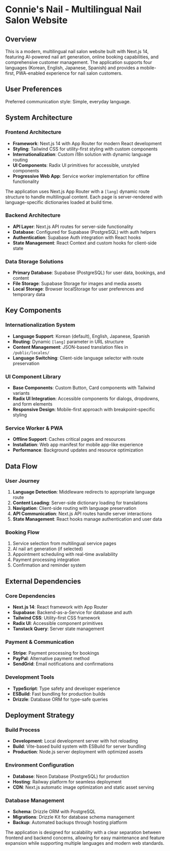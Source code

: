 # Connie's Nail - Multilingual Nail Salon Website

## Overview

This is a modern, multilingual nail salon website built with Next.js 14, featuring AI-powered nail art generation, online booking capabilities, and comprehensive customer management. The application supports four languages (Korean, English, Japanese, Spanish) and provides a mobile-first, PWA-enabled experience for nail salon customers.

## User Preferences

Preferred communication style: Simple, everyday language.

## System Architecture

### Frontend Architecture
- **Framework**: Next.js 14 with App Router for modern React development
- **Styling**: Tailwind CSS for utility-first styling with custom components
- **Internationalization**: Custom i18n solution with dynamic language routing
- **UI Components**: Radix UI primitives for accessible, unstyled components
- **Progressive Web App**: Service worker implementation for offline functionality

The application uses Next.js App Router with a `[lang]` dynamic route structure to handle multilingual content. Each page is server-rendered with language-specific dictionaries loaded at build time.

### Backend Architecture
- **API Layer**: Next.js API routes for server-side functionality
- **Database**: Configured for Supabase (PostgreSQL) with auth helpers
- **Authentication**: Supabase Auth integration with React hooks
- **State Management**: React Context and custom hooks for client-side state

### Data Storage Solutions
- **Primary Database**: Supabase (PostgreSQL) for user data, bookings, and content
- **File Storage**: Supabase Storage for images and media assets
- **Local Storage**: Browser localStorage for user preferences and temporary data

## Key Components

### Internationalization System
- **Language Support**: Korean (default), English, Japanese, Spanish
- **Routing**: Dynamic `[lang]` parameter in URL structure
- **Content Management**: JSON-based translation files in `/public/locales/`
- **Language Switching**: Client-side language selector with route preservation

### UI Component Library
- **Base Components**: Custom Button, Card components with Tailwind variants
- **Radix UI Integration**: Accessible components for dialogs, dropdowns, and form elements
- **Responsive Design**: Mobile-first approach with breakpoint-specific styling

### Service Worker & PWA
- **Offline Support**: Caches critical pages and resources
- **Installation**: Web app manifest for mobile app-like experience
- **Performance**: Background updates and resource optimization

## Data Flow

### User Journey
1. **Language Detection**: Middleware redirects to appropriate language route
2. **Content Loading**: Server-side dictionary loading for translations
3. **Navigation**: Client-side routing with language preservation
4. **API Communication**: Next.js API routes handle server interactions
5. **State Management**: React hooks manage authentication and user data

### Booking Flow
1. Service selection from multilingual service pages
2. AI nail art generation (if selected)
3. Appointment scheduling with real-time availability
4. Payment processing integration
5. Confirmation and reminder system

## External Dependencies

### Core Dependencies
- **Next.js 14**: React framework with App Router
- **Supabase**: Backend-as-a-Service for database and auth
- **Tailwind CSS**: Utility-first CSS framework
- **Radix UI**: Accessible component primitives
- **Tanstack Query**: Server state management

### Payment & Communication
- **Stripe**: Payment processing for bookings
- **PayPal**: Alternative payment method
- **SendGrid**: Email notifications and confirmations

### Development Tools
- **TypeScript**: Type safety and developer experience
- **ESBuild**: Fast bundling for production builds
- **Drizzle**: Database ORM for type-safe queries

## Deployment Strategy

### Build Process
- **Development**: Local development server with hot reloading
- **Build**: Vite-based build system with ESBuild for server bundling
- **Production**: Node.js server deployment with optimized assets

### Environment Configuration
- **Database**: Neon Database (PostgreSQL) for production
- **Hosting**: Railway platform for seamless deployment
- **CDN**: Next.js automatic image optimization and static asset serving

### Database Management
- **Schema**: Drizzle ORM with PostgreSQL
- **Migrations**: Drizzle Kit for database schema management
- **Backup**: Automated backups through hosting platform

The application is designed for scalability with a clear separation between frontend and backend concerns, allowing for easy maintenance and feature expansion while supporting multiple languages and modern web standards.